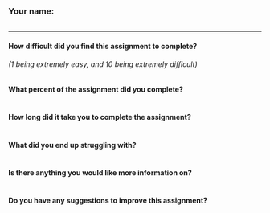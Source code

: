 ### Your name:

```

```

---

#### How difficult did you find this assignment to complete?
_(1 being extremely easy, and 10 being extremely difficult)_

```

```

#### What percent of the assignment did you complete?

```

```

#### How long did it take you to complete the assignment?

```

```

#### What did you end up struggling with?

```

```

#### Is there anything you would like more information on?

```

```

#### Do you have any suggestions to improve this assignment?

```

```
